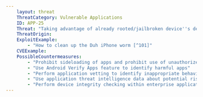 ```yaml
---
    layout: threat
    ThreatCategory: Vulnerable Applications
    ID: APP-25
    Threat: "Taking advantage of already rooted/jailbroken device''s degraded security state to perform malicious action or obtain a persistent presence"
    ThreatOrigin:
    ExploitExample:
        - "How to clean up the Duh iPhone worm [^101]"
    CVEExample:
    PossibleCountermeasures:
        - "Prohibit sideloading of apps and prohibit use of unauthorized app stores"
        - "Use Android Verify Apps feature to identify harmful apps"
        - "Perform application vetting to identify inappropriate behaviors by apps including abuse of a device's rooted/jailbroken state"
        - "Use application threat intelligence data about potential risks associated with apps installed on devices"
        - "Perform device integrity checking within enterprise applications, such as use of Android's SafetyNet device integrity attestation API"
---
```

